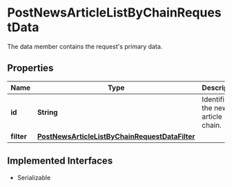 

# PostNewsArticleListByChainRequestData

The data member contains the request's primary data.

## Properties

Name | Type | Description | Notes
------------ | ------------- | ------------- | -------------
**id** | **String** | Identifier of the news article chain. | 
**filter** | [**PostNewsArticleListByChainRequestDataFilter**](PostNewsArticleListByChainRequestDataFilter.md) |  |  [optional]


## Implemented Interfaces

* Serializable


